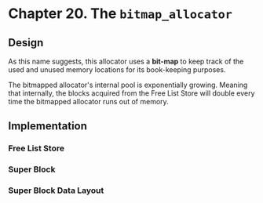 # Chapter 20. The `bitmap_allocator`

## Design

As this name suggests, this allocator uses a **bit-map** to keep track of the used and unused memory locations for its book-keeping purposes.



The bitmapped allocator's internal pool is exponentially growing. Meaning that internally, the blocks acquired from the Free List Store will double every time the bitmapped allocator runs out of memory.



## Implementation

### Free List Store



### Super Block



### Super Block Data Layout




